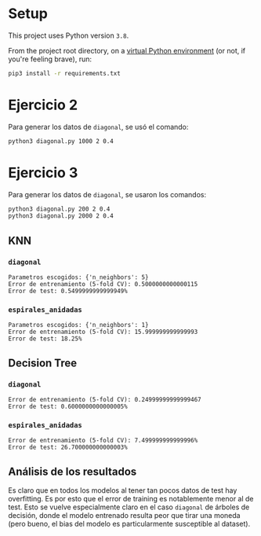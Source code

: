 # Setup
This project uses Python version `3.8`.

From the project root directory, on a [virtual Python environment](https://virtualenvwrapper.readthedocs.io/en/latest/) (or not, if you're feeling brave), run:
```bash
pip3 install -r requirements.txt
```

# Ejercicio 2
Para generar los datos de `diagonal`, se usó el comando:
```bash
python3 diagonal.py 1000 2 0.4
```

# Ejercicio 3
Para generar los datos de `diagonal`, se usaron los comandos:
```bash
python3 diagonal.py 200 2 0.4
python3 diagonal.py 2000 2 0.4
```

## KNN

### `diagonal`
```
Parametros escogidos: {'n_neighbors': 5}
Error de entrenamiento (5-fold CV): 0.5000000000000115
Error de test: 0.5499999999999949%
```

### `espirales_anidadas`
```
Parametros escogidos: {'n_neighbors': 1}
Error de entrenamiento (5-fold CV): 15.999999999999993
Error de test: 18.25%
```

## Decision Tree

### `diagonal`
```
Error de entrenamiento (5-fold CV): 0.24999999999999467
Error de test: 0.6000000000000005%
```

### `espirales_anidadas`
```
Error de entrenamiento (5-fold CV): 7.499999999999996%
Error de test: 26.700000000000003%
```

## Análisis de los resultados
Es claro que en todos los modelos al tener tan pocos datos de test hay overfitting. Es por esto que el error de training es notablemente menor al de test. Esto se vuelve especialmente claro en el caso `diagonal` de árboles de decisión, donde el modelo entrenado resulta peor que tirar una moneda (pero bueno, el bias del modelo es particularmente susceptible al dataset).